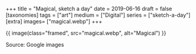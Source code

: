 +++
title = "Magical, sketch a day"
date = 2019-06-16
draft =  false
[taxonomies]
tags = ["art"]
medium = ["Digital"]
series = ["sketch-a-day"]
[extra]
images= ["magical.webp"]
+++

{{ image(class="framed", src="magical.webp", alt="Magical") }}

Source: Google images
